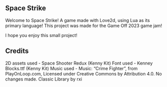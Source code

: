 ## Space Strike

Welcome to Space Strike! A game made with Love2d, using Lua as its primary language! This project was made for the Game Off 2023 game jam!

I hope you enjoy this small project!

## Credits

2D assets used - Space Shooter Redux (Kenny Kit)
Font used - Kenney Blocks.ttf (Kenny Kit)
Music used - Music: “Crime Fighter”, from PlayOnLoop.com, Licensed under Creative Commons by Attribution 4.0. No changes made.
Classic Library by rxi